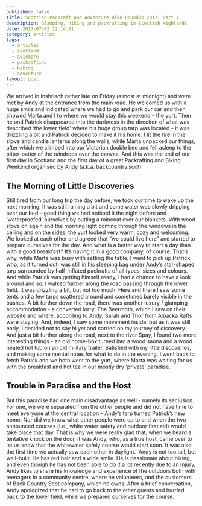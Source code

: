 ```yaml
---
published: false
title: Scottish Packraft and Adventure Bike Roundup 2017: Part 1
description: Glamping, hiking and packrafting in Scottish Highlands
date: 2017-07-02 12:14:01
category: articles
tags:
  - articles
  - scotland
  - aviemore
  - packrafting
  - biking
  - adventure
layout: post
---
```

We arrived in Inshriach rather late on Friday (almost at midnight) and were met by Andy at the entrance from the main road. He welcomed us with a huge smile and indicated where we had to go and park our car and then showed Marta and I to where we would stay this weekend – the yurt. Then he and Patrick disappeared into the darkness in the direction of what was described ‘the lower field’ where his huge group tarp was located - it was drizzling a bit and Patrick decided to make it his home. I lit the fire in the stove and candle lanterns along the walls, while Marta unpacked our things, after which we climbed into our Victorian double bed and fell asleep to the pitter-patter of the raindrops over the canvas. And this was the end of our first day in Scotland and the first day of a great Packrafting and Biking Weekend organised by Andy (a.k.a. backcountry.scot).

<!--more-->

## The Morning of Little Discoveries
Still tired from our long trip the day before, we took our time to wake up the next morning. It was still raining a bit and some water was slowly dripping over our bed – good thing we had noticed it the night before and ‘waterproofed’ ourselves by putting a raincoat over our blankets. With wood stove on again and the morning light coming through the windows in the ceiling and on the sides, the yurt looked very warm, cozy and welcoming. We looked at each other and agreed that “we could live here” and started to prepare ourselves for the day.
And what is a better way to start a day than with a good breakfast? It’s having it in a good company, of course. That’s why, while Marta was busy with setting the table, I went to pick up Patrick, who, as it turned out, was still in his sleeping bag under Andy’s star-shaped tarp surrounded by half-inflated packrafts of all types, sizes and colours.
And while Patrick was getting himself ready, I had a chance to have a look around and so, I walked further along the road passing through the lower field. It was drizzling a bit, but not too much. Here and there I saw some tents and a few tarps scattered around and sometimes barely visible in the bushes. A bit further down the road, there was another luxury / glamping accommodation - a converted lorry, The Beermoth, which I saw on their website and where, according to Andy, Sarah and Thor from Alpacka Rafts were staying. And, indeed, I saw some movement inside, but as it was still early, I decided not to say hi yet and carried on my journey of discovery. And just a bit further along the road, next to the river Spay, I found two more interesting things - an old horse-box turned into a wood sauna and a wood heated hot tub on an old military trailer.
Satisfied with my little discoveries, and making some mental notes for what to do in the evening, I went back to fetch Patrick and we both went to the yurt, where Marta was waiting for us with the breakfast and hot tea in our mostly dry 'private' paradise.

## Trouble in Paradise and the Host
But this paradise had one main disadvantage as well - namely its seclusion. For one, we were separated from the other people and did not have time to meet everyone at the central location – Andy’s tarp turned Patrick’s new home. Nor did we know what other people were up to and when the two announced courses (i.e., white water safety and outdoor first aid) would take place that day. That is why we were really glad that, when we heard a tentative knock on the door, it was Andy, who, as a true host, came over to let us know that the whitewater safely course would start soon. It was also the first time we actually saw each other in daylight. 
Andy is not too tall, but well-built. He has red hair and a wide smile. He is passionate about biking, and even though he has not been able to do it a lot recently due to an injury, Andy likes to share his knowledge and experience of the outdoors both with teenagers in a community centre, where he volunteers, and the customers of Back Country Scot company, which he owns.
After a brief conversation, Andy apologized that he had to go back to the other guests and hurried back to the lower field, while we prepared ourselves for the course.
